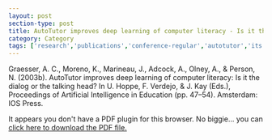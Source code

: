 ```yaml
---
layout: post
section-type: post
title: AutoTutor improves deep learning of computer literacy - Is it the dialog or the talking head?
category: Category
tags: ['research','publications','conference-regular','autotutor','its','discourse','agents','education-research']
---
```

Graesser, A. C., Moreno, K., Marineau, J., Adcock, A., Olney, A., & Person, N. (2003b). AutoTutor improves deep learning of computer literacy: Is it the dialog or the talking head? In U. Hoppe, F. Verdejo, & J. Kay (Eds.), Proceedings of Artificial Intelligence in Education (pp. 47–54). Amsterdam: IOS Press. 

<object data="https://blogs.memphis.edu/aolney/files/2019/10/AutoTutor-improves-deep-learning-of-computer-literacy-Is-it-the-dialog-or-the-talking-head.pdf" type="application/pdf" width="100%" height="600px">
 
  <p>It appears you don't have a PDF plugin for this browser.
  No biggie... you can <a href="https://blogs.memphis.edu/aolney/files/2019/10/AutoTutor-improves-deep-learning-of-computer-literacy-Is-it-the-dialog-or-the-talking-head.pdf">click here to
  download the PDF file.</a></p>
  
</object>
